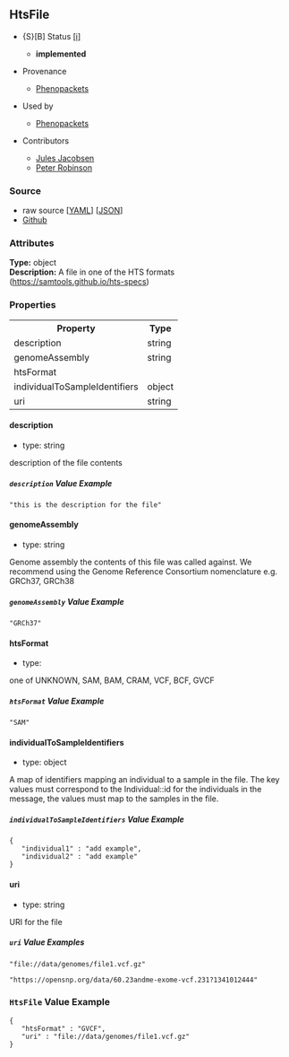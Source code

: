 
## HtsFile

* {S}[B] Status  [[i]](https://schemablocks.org/about/sb-status-levels.html)
    - __implemented__


* Provenance  

    - [Phenopackets](https://github.com/phenopackets/phenopacket-schema/blob/master/docs/file.rst)  

* Used by  

    - [Phenopackets](https://github.com/phenopackets/phenopacket-schema/blob/master/docs/file.rst)  

* Contributors  

    - [Jules Jacobsen](https://orcid.org/0000-0002-3265-15918)  
    - [Peter Robinson](https://orcid.org/0000-0002-0736-91998)  
<!--more-->

### Source

* raw source [[YAML](./HtsFile.yaml)] [[JSON](./HtsFile.json)] 
* [Github](https://github.com/ga4gh-schemablocks/playground/blob/master/sb-meta/HtsFile.yaml)

### Attributes
  
__Type:__ object  
__Description:__ A file in one of the HTS formats (https://samtools.github.io/hts-specs)


### Properties

<table>
  <tr>
    <th>Property</th>
    <th>Type</th>
  </tr>
  <tr>
    <td>description</td>
    <td>string</td>
  </tr>
  <tr>
    <td>genomeAssembly</td>
    <td>string</td>
  </tr>
  <tr>
    <td>htsFormat</td>
    <td></td>
  </tr>
  <tr>
    <td>individualToSampleIdentifiers</td>
    <td>object</td>
  </tr>
  <tr>
    <td>uri</td>
    <td>string</td>
  </tr>

</table>

    
#### description

* type: string

description of the file contents


##### `description` Value Example  

```
"this is the description for the file"
```
    
#### genomeAssembly

* type: string

Genome assembly the contents of this file was called against. We recommend using the Genome Reference Consortium
nomenclature e.g. GRCh37, GRCh38


##### `genomeAssembly` Value Example  

```
"GRCh37"
```
    
#### htsFormat

* type: 

one of UNKNOWN, SAM, BAM, CRAM, VCF, BCF, GVCF


##### `htsFormat` Value Example  

```
"SAM"
```
    
#### individualToSampleIdentifiers

* type: object

A map of identifiers mapping an individual to a sample in the file. The key values must correspond to the
Individual::id for the individuals in the message, the values must map to the samples in the file.


##### `individualToSampleIdentifiers` Value Example  

```
{
   "individual1" : "add example",
   "individual2" : "add example"
}
```
    
#### uri

* type: string

URI for the file


##### `uri` Value Examples  

```
"file://data/genomes/file1.vcf.gz"
```
```
"https://opensnp.org/data/60.23andme-exome-vcf.231?1341012444"
```


### `HtsFile` Value Example  

```
{
   "htsFormat" : "GVCF",
   "uri" : "file://data/genomes/file1.vcf.gz"
}
```


